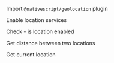 Import `@nativescript/geolocation` plugin
<snippet id='import-geolocation-plugin'/>

Enable location services
<snippet id='enable-location-services'/>

Check - is location enabled
<snippet id='check-is-service-enabled'/>

Get distance between two locations
<snippet id='get-distance'/>

Get current location
<snippet id='get-current-location'/>
